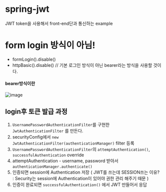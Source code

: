 # spring-jwt
JWT token을 사용해서 front-end단과 통신하는 example

# form login 방식이 아님!  
* formLogin().disable() 
* httpBasic().disable() // 기본 로그인 방식이 아닌 bearer라는 방식을 사용할 것이다.

#### bearer방식이란
![image](https://user-images.githubusercontent.com/67637716/231376700-d62d8d08-1413-41a6-bbf3-8158fc6feb5e.png)   


## login후 토큰 발급 과정
1. `UsernamePasswordAuthenticationFilter`를 구현한 `JwtAuthenticationFilter` 를 만든다.
2. securityConfig에서 `new JwtAuthenticationFilter(authenticationManager)` filter 등록
3. `UsernamePasswordAuthenticationFilter`의 `attemptAuthentication()`, `successfulAuthentication` override
4. attemptAuthentication - username, password 받아서 `authenticationManager.authenticate()`
5. 인증되면 session에 Authentication  저장 ( JWT를 쓰는데 SESSION쓰는 이유? : Security는 session에 Authentication이 있어야 권한 관리 해주기 때문 )
6. 인증이 완료되면 `successfulAuthentication()` 에서 JWT 만들어서 응답
